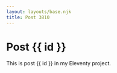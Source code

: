 ```yaml
---
layout: layouts/base.njk
title: Post 3810
---
```


# Post {{ id }}

This is post {{ id }} in my Eleventy project.
